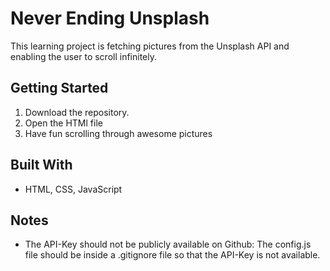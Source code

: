 # Never Ending Unsplash

This learning project is fetching pictures from the Unsplash API and enabling the user to scroll infinitely.

## Getting Started

1. Download the repository.
2. Open the HTMl file
3. Have fun scrolling through awesome pictures

## Built With

* HTML, CSS, JavaScript

## Notes
* The API-Key should not be publicly available on Github: The config.js file should be inside a .gitignore file so that the API-Key is not available.  

